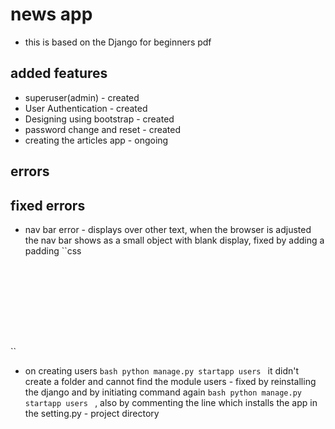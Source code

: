 # news app
- this is based on the Django for beginners pdf

## added features
- superuser(admin) - created
- User Authentication - created
- Designing using bootstrap - created
- password change and reset - created
- creating the articles app - ongoing

## errors


## fixed errors
- nav bar error - displays over other text, when the browser is adjusted the nav bar shows as a small object with blank display, fixed by adding a padding 
``css
    <div style="padding:65px">
``
- on creating users
``bash
    python manage.py startapp users
``
it didn't create a folder and cannot find the module users - fixed by reinstalling the django and by initiating command again
``bash
    python manage.py startapp users
``
, also by commenting the line which installs the app in the setting.py - project directory


